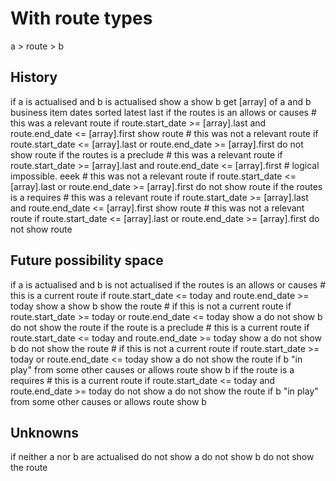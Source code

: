 # With route types

a > route > b

## History

if a is actualised and b is actualised
	show a
	show b
	get [array] of a and b business item dates sorted latest last
	if the routes is an allows or causes
		# this was a relevant route
		if route.start_date >= [array].last and route.end_date <= [array].first
			show route
		# this was not a relevant route
		if route.start_date <= [array].last or route.end_date >= [array].first
			do not show route
	if the routes is a preclude
		# this was a relevant route
		if route.start_date >= [array].last and route.end_date <= [array].first
			# logical impossible. eeek
		# this was not a relevant route
		if route.start_date <= [array].last or route.end_date >= [array].first
			do not show route
	if the routes is a requires
		# this was a relevant route
		if route.start_date >= [array].last and route.end_date <= [array].first
			show route
		# this was not a relevant route
		if route.start_date <= [array].last or route.end_date >= [array].first
			do not show route

## Future possibility space	
if a is actualised and b is not actualised
	if the routes is an allows or causes
		# this is a current route
		if route.start_date <= today and route.end_date >= today
			show a
			show b
			show the route
		# if this is not a current route
		if route.start_date >= today or route.end_date <= today
			show a
			do not show b
			do not show the route
	if the route is a preclude
		# this is a current route
		if route.start_date <= today and route.end_date >= today
			show a
			do not show b
			do not show the route
		# if this is not a current route
		if route.start_date >= today or route.end_date <= today
			show a
			do not show the route
			if b "in play" from some other causes or allows route
				show b
	if the route is a requires
		# this is a current route
		if route.start_date <= today and route.end_date >= today
			do not show a
			do not show the route
			if b "in play" from some other causes or allows route
				show b
	
		
## Unknowns

if neither a nor b are actualised 
	do not show a
	do not show b
	do not show the route